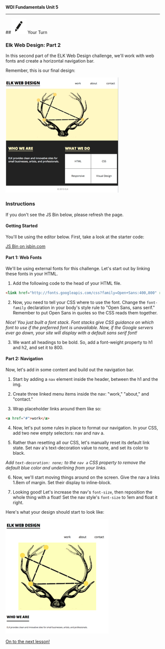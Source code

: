 **WDI Fundamentals Unit 5**

---

##![Your Turn](../assets/exercise.png) Your Turn

### Elk Web Design: Part 2

In this second part of the ELK Web Design challenge, we'll work with web fonts and create a horizontal navigation bar.

Remember, this is our final design:

![](/assets/elkwebdesign/elkwebdesign.png)


### Instructions
If you don't see the JS Bin below, please refresh the page.

#### Getting Started

You'll be using the editor below. First, take a look at the starter code:

<a class="jsbin-embed" href="http://jsbin.com/wukimet/embed?html,css,outputheight=600px">JS Bin on jsbin.com</a><script src="http://static.jsbin.com/js/embed.min.js?3.39.19"></script>

#### Part 1: Web Fonts

We'll be using external fonts for this challenge. Let's start out by linking these fonts in your HTML.

1) Add the following code to the head of your HTML file.

```HTML
<link href="http://fonts.googleapis.com/css?family=Open+Sans:400,800" rel="stylesheet" type="text/css">
```

2) Now, you need to tell your CSS where to use the font. Change the `font-family` declaration in your body's style rule to "Open Sans, sans serif." Remember to put Open Sans in quotes so the CSS reads them together.

*Nice! You just built a font stack. Font stacks give CSS guidance on which font to use if the preferred font is unavailable. Now, if the Google servers ever go down, your site will display with a default sans serif font!*

3) We want all headings to be bold. So, add a font-weight property to h1 and h2, and set it to 800.


#### Part 2: Navigation

Now, let's add in some content and build out the navigation bar.

1) Start by adding a `nav` element inside the header, between the h1 and the img.

2) Create three linked menu items inside the nav: "work," "about," and "contact."

3) Wrap placeholder links around them like so:

```HTML
<a href="#">work</a>
```

4) Now, let's put some rules in place to format our navigation. In your CSS, add two new empty selectors: nav and nav a.

5) Rather than resetting all our CSS, let's manually reset its default link state. Set nav a's text-decoration value to none, and set its color to black.

*Add `text-decoration: none;` to the `nav a` CSS property to remove the default blue color and underlining from your links.*

6) Now, we'll start moving things around on the screen. Give the nav a links 1.8em of margin. Set their display to inline-block.

7) Looking good! Let's increase the nav's `font-size`, then reposition the whole thing with a float! Set the nav style's `font-size` to 1em and float it right.

Here's what your design should start to look like:

![](/assets/elkwebdesign/elkdesignchapt6.png)


[On to the next lesson!](04_lesson.md)
